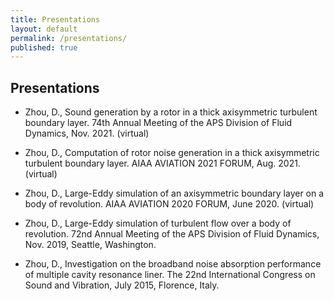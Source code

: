 ```yaml
---
title: Presentations
layout: default
permalink: /presentations/
published: true
---
```


## Presentations
* Zhou, D., Sound generation by a rotor in a thick axisymmetric turbulent boundary layer. 74th Annual Meeting of the APS Division of Fluid Dynamics, Nov. 2021. (virtual)

* Zhou, D., Computation of rotor noise generation in a thick axisymmetric turbulent boundary layer. AIAA AVIATION 2021 FORUM, Aug. 2021. (virtual)

* Zhou, D., Large-Eddy simulation of an axisymmetric boundary layer on a body of revolution. AIAA AVIATION 2020 FORUM, June 2020. (virtual)

* Zhou, D., Large-Eddy simulation of turbulent flow over a body of revolution. 72nd Annual Meeting of the APS Division of Fluid Dynamics, Nov. 2019, Seattle, Washington.

* Zhou, D., Investigation on the broadband noise absorption performance of multiple cavity resonance liner. The 22nd International Congress on Sound and Vibration, July 2015, Florence, Italy.
